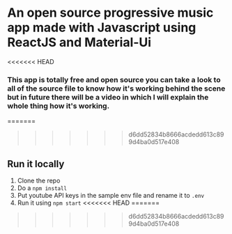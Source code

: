 # An open source progressive music app made with Javascript using ReactJS and Material-Ui

<<<<<<< HEAD
### This app is totally free and open source you can take a look to all of the source file to know how it's working behind the scene but in future there will be a video in which I will explain the whole thing how it's working.

=======
>>>>>>> d6dd52834b8666acdedd613c899d4ba0d517e408
 
  
## Run it locally  
1. Clone the repo
2. Do a `npm install` 
3. Put youtube API keys in the sample env file and rename it to `.env`
4. Run it using `npm start` 
<<<<<<< HEAD
=======

>>>>>>> d6dd52834b8666acdedd613c899d4ba0d517e408
